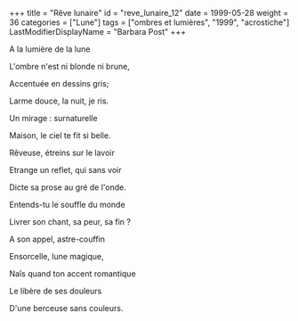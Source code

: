 +++
title = "Rêve lunaire"
id = "reve_lunaire_12"
date = 1999-05-28
weight = 36
categories = ["Lune"]
tags = ["ombres et lumières", "1999", "acrostiche"]
LastModifierDisplayName = "Barbara Post"
+++

A la lumière de la lune

L'ombre n'est ni blonde ni brune,

Accentuée en dessins gris;

Larme douce, la nuit, je ris.

Un mirage : surnaturelle

Maison, le ciel te fit si belle.

Rêveuse, étreins sur le lavoir

Etrange un reflet, qui sans voir

Dicte sa prose au gré de l'onde.

Entends-tu le souffle du monde

Livrer son chant, sa peur, sa fin ?

A son appel, astre-couffin

Ensorcelle, lune magique,

Naîs quand ton accent romantique

Le libère de ses douleurs

D'une berceuse sans couleurs.
